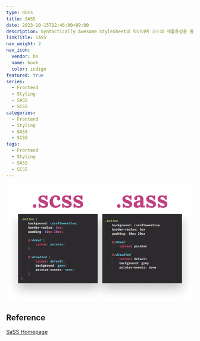 ```yaml
---
type: docs
title: SASS
date: 2023-10-15T12:46:00+09:00
description: Syntactically Awesome StyleSheet의 약어이며 코드의 재활용성을 올리고, 가독성을 올리는 등 CSS에서 보이던 단점을 보완하고, 개발의 효율을 올리기 위해 등장한 CSS 전처리기 언어
linkTitle: SASS
nav_weight: 2
nav_icon:
  vendor: bs
  name: book
  color: indigo
featured: true
series:
  - Frontend
  - Styling
  - SASS
  - SCSS
categories:
  - Frontend
  - Styling
  - SASS
  - SCSS
tags:
  - Frontend
  - Styling
  - SASS
  - SCSS
---
```


![SCSS-SASS](scss-sass.png#center)

## Reference

[SaSS Homepage](https://sass-lang.com/)
